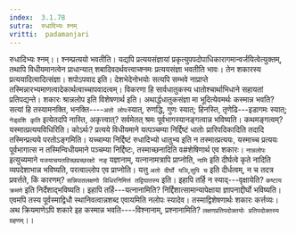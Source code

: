 ```yaml
---
index:  3.1.78
sutra:  रुधादिभ्यः श्नम्
vritti:  padamanjari
---
```


रुधादिभ्यः श्नम्।। श्नम्प्रत्ययो भवतीति। यद्यपि प्रत्ययसंज्ञायां प्रकृत्युपपदोपाधिकारागमान्वर्जयित्वेत्युक्तम्, तथापि विधीयमानत्वेन प्राधान्यात् शबादिवदर्थवत्त्वाच्श्नमः प्रत्ययसंज्ञा भवतीति भावः। तेन शकारस्य प्रत्ययादित्वादित्संज्ञा। शपोऽपवाद इति। देशभेदेनोभयोः सत्यपि सम्भवे नाप्राप्ते तस्मिन्नारभ्यमाणत्वादेकार्थत्वाच्चापवादत्वम्। विकरणा हि सार्वधातुकस्य धातोश्चार्थाभिधाने सहायतां प्रतिपद्यन्ते। शकारः श्रान्नलोप इति विशेषणार्थ इति। अथार्द्धधातुकसंज्ञा मा भूदित्येवमर्थः कस्मान्न भवति? सत्यां हि तस्यामनक्ति, भनक्ति----`अतो लोपः`स्यात्, रुणद्धि, गुणः स्यात्; हिनस्ति, तृणेढि---इडागमः स्यात्; `नेड्वशि कृति` इत्येतदपि नास्ति, अकृत्त्वात्? सर्वमेतत् श्रमः पूर्वभागस्यानङ्गत्वान्न भविष्यति। कथमङ्गत्वम्? यस्मात्प्रत्ययविधिरिति। कोऽर्थः? प्रत्यये विधीयमाने यत्पञ्चम्या निर्द्दिष्टं धातोः प्रारिपदिकादिति तदादि तस्मिन्प्रत्यये परतोऽङ्गमिति। यच्चाम्या निर्द्दिष्टं रुधादिभ्यो धातुभ्य इति न तस्मात्प्रत्ययः, यस्माच्च प्रत्ययः पूर्वभागात्स न तस्मिन्विधीयमाने पञ्चम्या निर्द्दिष्टः, तस्माच्छनादिति व#शेषिणार्थ एव शकारः। `नान्नलोपः` इत्युच्यमाने `यजयाचयतविच्छप्रच्छरक्षो नङ्` यज्ञानाम्, यत्नानामत्रापि प्राप्नोति, `नामि` इति दीर्घत्वे कृते नादिति व्यपदेशाभान्न भविष्यति, परत्वाल्लोप एव प्राप्नोति। यत्तु `अतो दीर्घो यञि`,`सुपि च` इति दीर्धत्वम्, न च तदत्र प्रवर्त्तते, किं कारणम्? `सन्निपातलक्षणो विधिरनिमित्तं तद्विघातस्य` इति। इहापि तर्हि न स्याद्---वृक्षायेति? `कष्टाय क्रमणे` इति निर्देशाद्भविष्यति। इहापि तर्हि---यत्नानामिति? निर्द्दिशात्सामान्यापेक्षाया ज्ञापनाद्दीर्घो भविष्यति। एवमपि तस्य पूर्वस्माद्विधौ स्थानिवत्वान्नशब्द एवायमिति नलोपः स्यादेव। तस्माद्विशेषणार्थः शकारः कर्त्तव्यः। अथ क्रियमाणेऽपि शकारे इह कस्मान्न भवति----विश्नानाम्, प्रश्नानामिति? `लक्षणप्रतिपदोक्तयोः प्रतिपदोक्तस्य ग्रहणम्`।।
